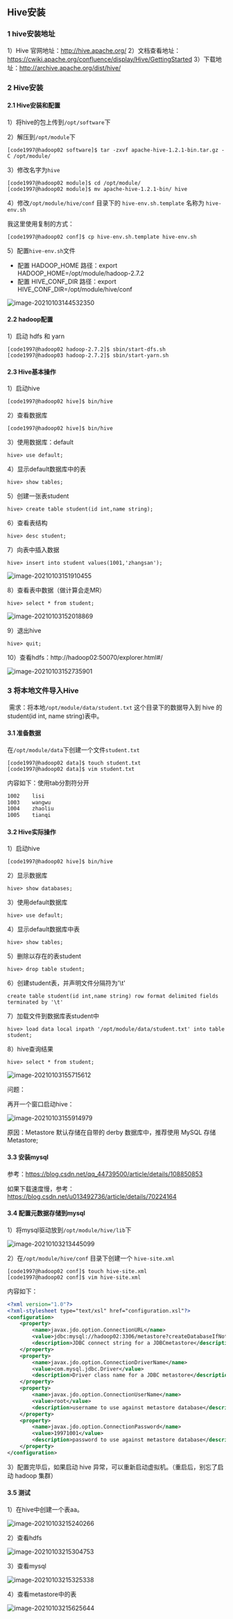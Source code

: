 ## Hive安装

### 1 hive安装地址

1）Hive 官网地址：http://hive.apache.org/
2）文档查看地址：https://cwiki.apache.org/confluence/display/Hive/GettingStarted
3）下载地址：http://archive.apache.org/dist/hive/

### 2 Hive安装

#### 2.1 Hive安装和配置

1）将hive的包上传到`/opt/software`下

2）解压到`/opt/module`下

```shell
[code1997@hadoop02 software]$ tar -zxvf apache-hive-1.2.1-bin.tar.gz -C /opt/module/
```

3）修改名字为`hive`

```shell
[code1997@hadoop02 module]$ cd /opt/module/
[code1997@hadoop02 module]$ mv apache-hive-1.2.1-bin/ hive
```

4）修改`/opt/module/hive/conf` 目录下的 `hive-env.sh.template` 名称为 `hive-env.sh`

我这里使用复制的方式：

```shell
[code1997@hadoop02 conf]$ cp hive-env.sh.template hive-env.sh
```

5）配置`hive-env.sh`文件

- 配置 HADOOP_HOME 路径：export HADOOP_HOME=/opt/module/hadoop-2.7.2
- 配置 HIVE_CONF_DIR 路径：export HIVE_CONF_DIR=/opt/module/hive/conf

![image-20210103144532350](https://gitee.com/code1997/blog-image/raw/master/images/image-20210103144532350.png)

#### 2.2 hadoop配置

1）启动 hdfs 和 yarn

```shell
[code1997@hadoop02 hadoop-2.7.2]$ sbin/start-dfs.sh
[code1997@hadoop03 hadoop-2.7.2]$ sbin/start-yarn.sh
```

#### 2.3 Hive基本操作

1）启动hive

```shell
[code1997@hadoop02 hive]$ bin/hive
```

2）查看数据库

```shell
[code1997@hadoop02 hive]$ bin/hive
```

3）使用数据库：default

```shell
hive> use default;
```

4）显示default数据库中的表

```shell
hive> show tables;
```

5）创建一张表student

```shell
hive> create table student(id int,name string);
```

6）查看表结构

```shell
hive> desc student;
```

7）向表中插入数据

```shell
hive> insert into student values(1001,'zhangsan');
```

![image-20210103151910455](https://gitee.com/code1997/blog-image/raw/master/images/image-20210103151910455.png)

8）查看表中数据（做计算会走MR）

```shell
hive> select * from student;
```

![image-20210103152018869](https://gitee.com/code1997/blog-image/raw/master/images/image-20210103152018869.png)

9）退出hive

```shell
hive> quit;
```

10）查看hdfs：http://hadoop02:50070/explorer.html#/

![image-20210103152735901](https://gitee.com/code1997/blog-image/raw/master/images/image-20210103152735901.png)

### 3 将本地文件导入Hive

​	需求：将本地`/opt/module/data/student.txt` 这个目录下的数据导入到 hive 的 student(id int, name
string)表中。

#### 3.1 准备数据

在`/opt/module/data`下创建一个文件`student.txt`

```shell
[code1997@hadoop02 data]$ touch student.txt
[code1997@hadoop02 data]$ vim student.txt
```

内容如下：使用tab分割符分开

```txt
1002    lisi
1003    wangwu
1004    zhaoliu
1005    tianqi
```

#### 3.2 Hive实际操作

1）启动hive

```shell
[code1997@hadoop02 hive]$ bin/hive
```

2）显示数据库

```shell
hive> show databases;
```

3）使用default数据库

```shell
hive> use default;
```

4）显示default数据库中表

```shell
hive> show tables;
```

5）删除以存在的表student

```shell
hive> drop table student;
```

6）创建student表，并声明文件分隔符为'\t'

```shell
create table student(id int,name string) row format delimited fields terminated by '\t'
```

7）加载文件到数据库表student中

```shell
hive> load data local inpath '/opt/module/data/student.txt' into table student;
```

8）hive查询结果

```shell
hive> select * from student;
```

![image-20210103155715612](https://gitee.com/code1997/blog-image/raw/master/images/image-20210103155715612.png)

问题：

再开一个窗口启动hive：

![image-20210103155914979](https://gitee.com/code1997/blog-image/raw/master/images/image-20210103155914979.png)

原因：Metastore 默认存储在自带的 derby 数据库中，推荐使用 MySQL 存储 Metastore;

#### 3.3 安装mysql

参考：https://blog.csdn.net/qq_44739500/article/details/108850853

如果下载速度慢，参考：https://blog.csdn.net/u013492736/article/details/70224164

#### 3.4 配置元数据存储到mysql

1）将mysql驱动放到`/opt/module/hive/lib`下

![image-20210103213445099](https://gitee.com/code1997/blog-image/raw/master/images/image-20210103213445099.png)

2）在`/opt/module/hive/conf` 目录下创建一个 `hive-site.xml`

```shell
[code1997@hadoop02 conf]$ touch hive-site.xml
[code1997@hadoop02 conf]$ vim hive-site.xml
```

内容如下：

```xml
<?xml version="1.0"?>
<?xml-stylesheet type="text/xsl" href="configuration.xsl"?>
<configuration>
    <property>
        <name>javax.jdo.option.ConnectionURL</name>
        <value>jdbc:mysql://hadoop02:3306/metastore?createDatabaseIfNotExist=true</value>
        <description>JDBC connect string for a JDBCmetastore</description>
    </property>
    <property>
        <name>javax.jdo.option.ConnectionDriverName</name>
        <value>com.mysql.jdbc.Driver</value>
        <description>Driver class name for a JDBC metastore</description>
    </property>
    <property>
        <name>javax.jdo.option.ConnectionUserName</name>
        <value>root</value>
        <description>username to use against metastore database</description>
    </property>
    <property>
        <name>javax.jdo.option.ConnectionPassword</name>
        <value>19971001</value>
        <description>password to use against metastore database</description>
    </property>
</configuration>
```

3）配置完毕后，如果启动 hive 异常，可以重新启动虚拟机。（重启后，别忘了启动 hadoop 集群）

#### 3.5 测试

1）在hive中创建一个表aa。

![image-20210103215240266](https://gitee.com/code1997/blog-image/raw/master/images/image-20210103215240266.png)

2）查看hdfs

![image-20210103215304753](https://gitee.com/code1997/blog-image/raw/master/images/image-20210103215304753.png)

3）查看mysql

![image-20210103215325338](https://gitee.com/code1997/blog-image/raw/master/images/image-20210103215325338.png)

4）查看metastore中的表

![image-20210103215625644](https://gitee.com/code1997/blog-image/raw/master/images/image-20210103215625644.png)



